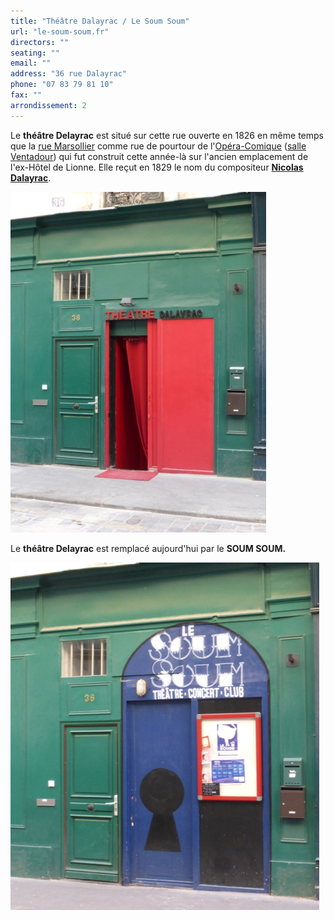 ```yaml
---
title: "Théâtre Dalayrac / Le Soum Soum"
url: "le-soum-soum.fr"
directors: ""
seating: ""
email: ""
address: "36 rue Dalayrac"
phone: "07 83 79 81 10"
fax: ""
arrondissement: 2
---
```



Le **théâtre Delayrac** est situé sur cette rue ouverte en 1826 en même temps que la [rue Marsollier](https://fr.wikipedia.org/wiki/Rue_Marsollier "Rue Marsollier") comme rue de pourtour de l'[Opéra-Comique](https://fr.wikipedia.org/wiki/Op%C3%A9ra-Comique "Opéra-Comique") ([salle Ventadour](https://fr.wikipedia.org/wiki/Salle_Ventadour "Salle Ventadour")) qui fut construit cette année-là sur l'ancien emplacement de l'ex-Hôtel de Lionne. Elle reçut en 1829 le nom du compositeur [**Nicolas Dalayrac**](https://fr.wikipedia.org/wiki/Nicolas_Dalayrac "Nicolas Dalayrac").

![Théâtre Dalayrac](../images/2eme/theatre-dalayrac--le-soum-soum/theatre-dalayrac--le-soum-soum-1.png)


Le **théâtre Delayrac** est remplacé aujourd'hui par le **SOUM SOUM.**

![Le Soum Soum](../images/2eme/theatre-dalayrac--le-soum-soum/theatre-dalayrac--le-soum-soum-2.png)
